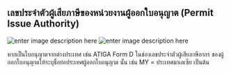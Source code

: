 ## เลขประจำตัวผู้เสียภาษีของหน่วยงานผู้ออกใบอนุญาต (Permit Issue Authority)

![enter image description here](https://github.com/yosarawut/KnowledgeCenter/raw/master/KnowledgeCenter/e-Customs/e-Import/e-Import-manual/img/e-Import_2018png_Page123.png)
![enter image description here](https://github.com/yosarawut/KnowledgeCenter/raw/master/KnowledgeCenter/e-Customs/e-Import/e-Import-manual/img/e-Import_2018png_Page124.png)

หากเป็นใบอนุญาตจากต่างประเทศ เช่น ATIGA  Form D ในช่องเลขประจำตัวผู้เสียภาษีอากร
ของผู้ออกใบอนุญาตให้ระบุชื่อย่อประเทศผู้ออกใบอนุญาต นั้น เช่น MY = ประเทศมาเลเซีย เป็นต้น
<!--stackedit_data:
eyJoaXN0b3J5IjpbLTEyNjk2NzEyNTFdfQ==
-->